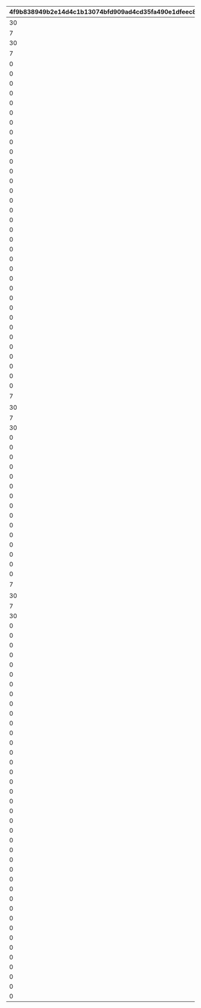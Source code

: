 |4f9b838949b2e14d4c1b13074bfd909ad4cd35fa490e1dfeec8b546060db9d12|22362c30c0ec57bc02adebc5bf9d57feb5c8754908461f67527f0f7a00072cb1|c5027ef294463a3a755b37c9a6a472a40e677279d109f05379e8f11b35a1006e|ad1d058850151fff88903e58c62c88d32aeb9694064fc4d761bf61ff7027517f|6d07952293f0b6ffc6868a51f9acef515ac95dcb99bbfd36b675685c62f1d39d|31705338d733febad9e0e17ed3edd39a263b958997912a08f05c639b3ce44f66|5c580288a5d4680a0dd453e96db8e43241f537ac2ec81a1148f53d663de7eeb8|e7da3e37a4e749810974688dd263e5eac61aaacb5c421cc2bde86d53d8eed903|0cc0c3ae143ffa549fed1180167e06238664537229b407188c0571d574b1d0c4|8ba62b48164c7f512e018f0a7b2302d75ee769a61b94e0c39dbbd52046e8aed8|287758bd6da37a745bc9dc3f4142146a4536e1dfc24891835fad3469e4d8ce7c|297c3533dce490fc39b3f2b5e59deb9c5d5df5b73cede0db3d2872f7d3b0cd79|e96ff67e03c0a9d9b588542d70dcc1db468edd7708070079a531b87026c3df6f|9e4a506b0266e4a37daf65c48ea08320a560fead81b459f00b163fe8520c54b3|64385822b15b5d18fa7107e779fb0f209f158f373258997e9e201b1967bcc457|030e22258d2bc38d1e5a00b9783ab9339394bb10474ebf1333fe815357fd19f6|
| --- | --- | --- | --- | --- | --- | --- | --- | --- | --- | --- | --- | --- | --- | --- | --- |
|30|2000|3|1|0|403|デイリージュエルパック未受け取り分のジュエル|0|2|17001001|2|0|9|デイリージュエルパック{1}日目のアイテムセット|1|104|
|7|0|3|0|0|0||1|1|0|1|3|15||0|103|
|30|0|3|0|0|0||1|1|0|1|3|18||0|103|
|7|0|0|2|9402|405||0|3|17001002|3|1|19|7日間スタミナ応援パック{1}日目のアイテムセット|2|103|
|0|0|0|2|9403|0||0|0|0|4|0|20||3|0|
|0|0|0|5|9404|0||0|0|0|4|0|21||4|0|
|0|0|0|8|9405|0||0|0|0|4|0|22||5|0|
|0|0|0|11|9406|0||0|0|0|4|0|23||6|0|
|0|0|0|14|9411|0||0|0|0|4|0|26||7|0|
|0|0|0|16|9412|0||0|0|0|4|0|27||8|0|
|0|0|0|1|9319|0||0|0|0|5|0|28||9|908|
|0|0|0|3|9407|0||0|0|0|4|0|29||3|0|
|0|0|0|6|9408|0||0|0|0|4|0|30||4|0|
|0|0|0|9|9409|0||0|0|0|4|0|31||5|0|
|0|0|0|12|9410|0||0|0|0|4|0|32||6|0|
|0|0|0|1|9319|0||0|0|0|5|0|33||12|908|
|0|0|0|4|9413|0||0|0|0|4|0|34||3|0|
|0|0|0|7|9414|0||0|0|0|4|0|35||4|0|
|0|0|0|10|9415|0||0|0|0|4|0|36||5|0|
|0|0|0|13|9416|0||0|0|0|4|0|37||6|0|
|0|0|0|15|9417|0||0|0|0|4|0|38||7|0|
|0|0|0|17|9418|0||0|0|0|4|0|39||8|0|
|0|0|0|18|9419|0||0|0|0|4|0|40||10|0|
|0|0|0|19|9420|0||0|0|0|4|0|41||11|0|
|0|0|0|1|9319|0||0|0|0|5|0|42||13|908|
|0|0|0|1|9319|0||0|0|0|5|0|43||14|908|
|0|0|0|1|9319|0||0|0|0|5|0|44||15|908|
|0|0|0|20|9421|0||0|0|0|4|0|45||3|0|
|0|0|0|21|9422|0||0|0|0|4|0|46||4|0|
|0|0|0|22|9423|0||0|0|0|4|0|47||5|0|
|0|0|0|23|9424|0||0|0|0|4|0|48||6|0|
|0|0|0|24|9425|0||0|0|0|4|0|49||7|0|
|0|0|0|25|9426|0||0|0|0|4|0|50||8|0|
|0|0|0|26|9427|0||0|0|0|4|0|51||10|0|
|0|0|0|27|9428|0||0|0|0|4|0|52||11|0|
|0|0|0|28|9429|0||0|0|0|4|0|53||16|0|
|0|0|0|29|9430|0||0|0|0|4|0|54||17|0|
|0|0|0|1|9319|0||0|0|0|5|0|55||18|908|
|7|0|0|2|9402|405||0|3|17001002|3|1|56|7日間スタミナ応援パック{1}日目のアイテムセット|2|103|
|30|2000|3|1|0|403|デイリージュエルパック未受け取り分のジュエル|0|2|17001001|2|0|57|デイリージュエルパック{1}日目のアイテムセット|1|104|
|7|0|3|0|0|0||1|1|0|1|3|58||0|103|
|30|0|3|0|0|0||1|1|0|1|3|59||0|103|
|0|0|0|20|9421|0||0|0|0|4|0|71||3|0|
|0|0|0|21|9422|0||0|0|0|4|0|72||4|0|
|0|0|0|22|9423|0||0|0|0|4|0|73||5|0|
|0|0|0|23|9424|0||0|0|0|4|0|74||6|0|
|0|0|0|24|9425|0||0|0|0|4|0|75||7|0|
|0|0|0|25|9426|0||0|0|0|4|0|76||8|0|
|0|0|0|26|9427|0||0|0|0|4|0|77||10|0|
|0|0|0|27|9428|0||0|0|0|4|0|78||11|0|
|0|0|0|28|9429|0||0|0|0|4|0|79||16|0|
|0|0|0|29|9430|0||0|0|0|4|0|80||17|0|
|0|0|0|1|9319|0||0|0|0|5|0|81||19|908|
|0|0|0|1|9319|0||0|0|0|5|0|82||20|908|
|0|0|0|1|9431|0||0|0|0|6|0|83||21|0|
|0|0|0|1|9431|0||0|0|0|6|0|84||22|0|
|0|0|0|2|9319|0||0|0|0|5|0|85||23|908|
|7|0|0|2|9402|405||0|3|17001002|3|1|86|7日間スタミナ応援パック{1}日目のアイテムセット|2|103|
|30|2000|3|1|0|403|デイリージュエルパック未受け取り分のジュエル|0|2|17001001|2|0|87|デイリージュエルパック{1}日目のアイテムセット|1|104|
|7|0|3|0|0|0||1|1|0|1|3|88||0|103|
|30|0|3|0|0|0||1|1|0|1|3|89||0|103|
|0|0|0|20|9421|0||0|0|0|4|0|101||3|0|
|0|0|0|21|9422|0||0|0|0|4|0|102||4|0|
|0|0|0|22|9423|0||0|0|0|4|0|103||5|0|
|0|0|0|23|9424|0||0|0|0|4|0|104||6|0|
|0|0|0|24|9425|0||0|0|0|4|0|105||7|0|
|0|0|0|25|9426|0||0|0|0|4|0|106||8|0|
|0|0|0|26|9427|0||0|0|0|4|0|107||10|0|
|0|0|0|27|9428|0||0|0|0|4|0|108||11|0|
|0|0|0|28|9429|0||0|0|0|4|0|109||16|0|
|0|0|0|29|9430|0||0|0|0|4|0|110||17|0|
|0|0|0|2|9432|0||0|0|0|6|0|111||24|0|
|0|0|0|2|9432|0||0|0|0|6|0|112||25|0|
|0|0|0|1|9319|0||0|0|0|5|0|113||26|908|
|0|0|0|2|9319|0||0|0|0|7|0|114||27|0|
|0|0|0|1|9319|0||0|0|0|5|0|115||28|908|
|0|0|0|4|9433|0||0|0|0|6|0|116||29|0|
|0|0|0|4|9432|0||0|0|0|6|0|117||30|0|
|0|0|0|1|9319|0||0|0|0|5|0|118||31|908|
|0|0|0|1|9319|0||0|0|0|5|0|119||32|908|
|0|0|0|4|9434|0||0|0|0|6|0|120||33|0|
|0|0|0|5|9432|0||0|0|0|6|0|121||34|0|
|0|0|0|6|9435|0||0|0|0|6|0|122||35|0|
|0|0|0|7|9435|0||0|0|0|6|0|123||36|0|
|0|0|0|8|9435|0||0|0|0|6|0|124||37|0|
|0|0|0|9|9435|0||0|0|0|6|0|125||38|0|
|0|0|0|10|9435|0||0|0|0|6|0|126||39|0|
|0|0|0|1|9319|0||0|0|0|5|0|127||40|908|
|0|0|0|4|9434|0||0|0|0|6|0|128||41|0|
|0|0|0|5|9432|0||0|0|0|6|0|129||42|0|
|0|0|0|6|9437|0||0|0|0|6|0|130||43|0|
|0|0|0|7|9436|0||0|0|0|6|0|131||44|0|
|0|0|0|8|9436|0||0|0|0|6|0|132||45|0|
|0|0|0|9|9436|0||0|0|0|6|0|133||46|0|
|0|0|0|10|9436|0||0|0|0|6|0|134||47|0|
|0|0|0|11|9436|0||0|0|0|6|0|135||48|0|
|0|0|0|5|9438|0||0|0|0|6|0|136||49|0|
|0|0|0|3|9439|0||0|0|0|6|0|137||50|0|
|0|0|0|1|9440|0||0|0|0|5|0|138||51|908|
|0|0|0|2|9441|0||0|0|0|6|0|139||52|0|